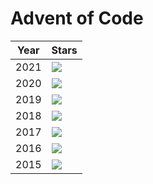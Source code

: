 # Advent of Code 

| Year | Stars |
| ---- | ----- |
| 2021 | ![](https://img.shields.io/badge/stars%20⭐-30-yellow?2021) |
| 2020 | ![](https://img.shields.io/badge/stars%20⭐-50-yellow?2020) |
| 2019 | ![](https://img.shields.io/badge/stars%20⭐-35-yellow?2019) |
| 2018 | ![](https://img.shields.io/badge/stars%20⭐-0-yellow?2018) |
| 2017 | ![](https://img.shields.io/badge/stars%20⭐-0-yellow?2017) |
| 2016 | ![](https://img.shields.io/badge/stars%20⭐-0-yellow?2016) |
| 2015 | ![](https://img.shields.io/badge/stars%20⭐-40-yellow?2015) |
